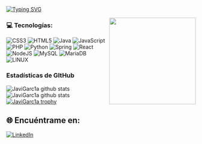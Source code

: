 [![Typing SVG](https://readme-typing-svg.demolab.com?font=Fira+Code&weight=700&pause=1000&color=7C7D7C&width=435&lines=%C2%A1Hey+%F0%9F%91%8B%F0%9F%8F%BB!+Soy+Javier+Garc%C3%ADa+%F0%9F%A7%91%F0%9F%8F%BB%E2%80%8D%F0%9F%92%BB;Ingeniero+Software)](https://git.io/typing-svg)

<img align='right' src="https://media.giphy.com/media/M9gbBd9nbDrOTu1Mqx/giphy.gif" width="230">

### 💻 Tecnologías:
![CSS3](https://img.shields.io/badge/css3-%231572B6.svg?style=for-the-badge&logo=css3&logoColor=white) ![HTML5](https://img.shields.io/badge/html5-%23E34F26.svg?style=for-the-badge&logo=html5&logoColor=white) ![Java](https://img.shields.io/badge/Java-ED8B00?style=for-the-badge&logo=openjdk&logoColor=white) ![JavaScript](https://img.shields.io/badge/javascript-%23323330.svg?style=for-the-badge&logo=javascript&logoColor=%23F7DF1E) ![PHP](https://img.shields.io/badge/PHP-777BB4?style=for-the-badge&logo=php&logoColor=white) ![Python](https://img.shields.io/badge/python-3670A0?style=for-the-badge&logo=python&logoColor=ffdd54) ![Spring](https://img.shields.io/badge/spring-%236DB33F.svg?style=for-the-badge&logo=spring&logoColor=white) ![React](https://img.shields.io/badge/react-%2320232a.svg?style=for-the-badge&logo=react&logoColor=%2361DAFB) ![NodeJS](https://img.shields.io/badge/node.js-6DA55F?style=for-the-badge&logo=node.js&logoColor=white) ![MySQL](https://img.shields.io/badge/mysql-%2300f.svg?style=for-the-badge&logo=mysql&logoColor=white) ![MariaDB](https://img.shields.io/badge/MariaDB-003545?style=for-the-badge&logo=mariadb&logoColor=white) ![LINUX](https://img.shields.io/badge/Linux-FCC624?style=for-the-badge&logo=linux&logoColor=black)

### Estadísticas de GItHub
![JaviGarc1a github stats](https://github-readme-stats.vercel.app/api?username=JaviGarc1a&show_icons=true&theme=radical&include_all_commits=true)
![JaviGarc1a github stats](https://github-readme-stats.vercel.app/api/top-langs/?username=JaviGarc1a&theme=radical&layout=compact)
[![JaviGarc1a trophy](https://github-profile-trophy.vercel.app/?username=JaviGarc1a&theme=onedark&title=Reviews,Commits,Issue,PullRequest,Experience)](https://github.com/JaviGarc1a/JaviGarc1a)

## 🌐 Encuéntrame en:
[![LinkedIn](https://img.shields.io/badge/LinkedIn-%230077B5.svg?logo=linkedin&logoColor=white)](https://linkedin.com/in/javigarc1a)

